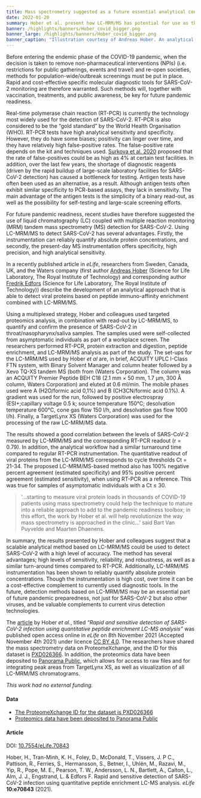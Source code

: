 ```yaml
---
title: Mass spectrometry suggested as a future essential analytical contribution to Covid-19 pandemic readiness
date: 2022-01-20
summary: Hober et al. present how LC-MRM/MS has potential for use as the basis from a scalable method that should facilitate future pandemic preparedness. The data has been openly shared. 
banner: /highlights/banners/Hober_covid_bigger.png
banner_large: /highlights/banners/Hober_covid_bigger.png
banner_caption: "Illustration courtesy of Andreas Hober. An analytical approach able to detect viral proteins based on peptide immuno-affinity enrichment combined with LC-MRM/MS."
---
```


Before entering the endemic phase of the COVID-19 pandemic, when the decision is taken to remove non-pharmaceutical interventions (NPIs) (i.e. restrictions for public gatherings, events and travel) and re-open societies, methods for population-wide/outbreak screenings must be put in place. Rapid and cost-effective specific molecular diagnostic tools for SARS-CoV-2 monitoring are therefore warranted. Such methods will, together with vaccination, treatments, and public awareness, be key for future pandemic readiness.

Real-time polymerase chain reaction (RT-PCR) is currently the technology most widely used for the detection of SARS-CoV-2. RT-PCR is also considered to be the “gold standard” by the World Health Organisation (WHO). RT-PCR tests have high analytical sensitivity and specificity. However, they do have some biases; positivity can linger over time, and they have relatively high false-positive rates. The false-positive rate depends on the kit and techniques used. [Surkova et al. 2020](https://doi.org/10.1016/S2213-2600(20)30453-7) proposed that the rate of false-positives could be as high as 4% at certain test facilities. In addition, over the last few years, the shortage of diagnostic reagents (driven by the rapid buildup of large-scale laboratory facilities for SARS-CoV-2 detection) has caused a bottleneck for testing. Antigen tests have often been used as an alternative, as a result. Although antigen tests often exhibit similar specificity to PCR-based assays, they lack in sensitivity. The main advantage of the antigen tests is the simplicity of a binary read-out, as well as the possibility for self-testing and large-scale screening efforts.

For future pandemic readiness, recent studies have therefore suggested the use of liquid chromatography (LC) coupled with multiple reaction monitoring (MRM) tandem mass spectrometry (MS) detection for SARS-CoV-2. Using LC-MRM/MS to detect SARS-CoV-2 has several advantages. Firstly, the instrumentation can reliably quantify absolute protein concentrations, and secondly, the present-day MS instrumentation offers specificity, high precision, and high analytical sensitivity.

In a recently published article in *eLife*, researchers from Sweden, Canada, UK, and the Waters company (first author [Andreas Hober](https://www.kth.se/profile/hober?l=en) (Science for Life Laboratory, The Royal Institute of Technology) and corresponding author [Fredrik Edfors](https://www.kth.se/profile/edfors) (Science for Life Laboratory, The Royal Institute of Technology)) describe the development of an analytical approach that is able to detect viral proteins based on peptide immuno-affinity enrichment combined with LC-MRM/MS.

Using a multiplexed strategy, Hober and colleagues used targeted proteomics analysis, in combination with read-out by LC-MRM/MS, to quantify and confirm the presence of SARS-CoV-2 in throat/nasopharynx/saliva samples. The samples used were self-collected from asymptomatic individuals as part of a workplace screen. The researchers performed RT-PCR, protein extraction and digestion, peptide enrichment, and LC-MRM/MS analysis as part of the study. The set-ups for the LC-MRM/MS used by Hober *et al* are, in brief, ACQUITY UPLC I-Class FTN system, with Binary Solvent Manager and column heater followed by a Xevo TQ-XS tandem MS (both from (Waters Corporation). The column was an ACQUITY Premier Peptide BEH C18 (2.1 mm × 50 mm, 1.7 µm, 300 Å column, Waters Corporation) and eluted at 0.6 ml/min. The mobile phases used were A (H2O/formic acid 0,1%) and B (CH3CN/formic acid 0.1%). A gradient was used for the run, followed by positive electrospray (ESI+;capillary voltage 0.5 k; source temperature 150°C; desolvation temperature 600°C, cone gas flow 150 l/h, and desolvation gas flow 1000 l/h). Finally, a TargetLynx XS (Waters Corporation) was used for the processing of the raw LC-MRM/MS data.

The results showed a good correlation between the levels of SARS-CoV-2 measured by LC-MRM/MS and the corresponding RT-PCR readout (r = 0.79). In addition, the analytical workflow had a similar turnaround time compared to regular RT-PCR instrumentation. The quantitative readout of viral proteins from the LC-MRM/MS corresponds to cycle thresholds Ct = 21-34. The proposed LC-MRM/MS-based method also has 100% negative percent agreement (estimated specificity) and 95% positive percent agreement (estimated sensitivity), when using RT-PCR as a reference. This was true for samples of asymptomatic individuals with a Ct ≤ 30.

> '...starting to measure viral protein loads in thousands of COVID-19 patients using mass spectrometry could help the technique to mature into a reliable approach to add to the pandemic readiness toolbox; in this effort, the work by Hober et al. will help revolutionize the way mass spectrometry is approached in the clinic...' said Bart Van Puyvelde and Maarten Dhaenens.

In summary, the results presented by Hober and colleagues suggest that a scalable analytical method based on LC-MRM/MS could be used to detect SARS-CoV-2 with a high level of accuracy. The method has several advantages; high levels of sensitivity, reliability, and robustness, as well as a similar turn-around times compared to RT-PCR. Additionally, LC-MRM/MS instrumentation has been shown to reliably quantify absolute protein concentrations. Though the instrumentation is high cost, over time it can be a cost-effective complement to currently used diagnostic tools. In the future, detection methods based on LC-MRM/MS may be an essential part of future pandemic preparedness, not just for SARS-CoV-2 but also other viruses, and be valuable complements to current virus detection technologies.

The [article](https://doi.org/10.7554/eLife.70843) by Hober *et al.*, titled *“Rapid and sensitive detection of SARS-CoV-2 infection using quantitative peptide enrichment LC-MS analysis”* was published open access online in *eLife* on 8th November 2021 (Accepted November 4th 2021) under licence [CC BY 4.0](https://creativecommons.org/licenses/by/4.0/). The researchers have shared the mass spectrometry data on ProteomeXchange, and the ID for this dataset is [PXD026366](http://proteomecentral.proteomexchange.org/cgi/GetDataset?ID=PXD026366). In addition, the proteomics data have been deposited to [Panorama Public](https://panoramaweb.org/sars-cov-2_siscapa.url), which allows for access to raw files and for integrating peak areas from TargetLynx XS, as well as visualization of all LC-MRM/MS chromatograms.

*This work had no external funding.*

#### Data

- [The ProteomeXchange ID for the dataset is PXD026366](http://proteomecentral.proteomexchange.org/cgi/GetDataset?ID=PXD026366)
- [Proteomics data have been deposited to Panorama Public](https://panoramaweb.org/sars-cov-2_siscapa.url)

#### Article

DOI: [10.7554/eLife.70843](https://doi.org/10.7554/eLife.70843)

Hober, H., Tran-Minh, K. H., Foley, D., McDonald, T., Vissers, J. P C., Pattison, R., Ferries, S., Hermansson, S., Betner, I., Uhlén, M., Razavi, M., Yip, R., Pope, M. E., Pearson, T. W., Andersson, L. N., Bartlett, A., Calton, L., Alm, J. J., Engstrand, L. & Edfors F. Rapid and sensitive detection of SARS-CoV-2 infection using quantitative peptide enrichment LC-MS analysis. *eLife* **10:e70843** (2021).
